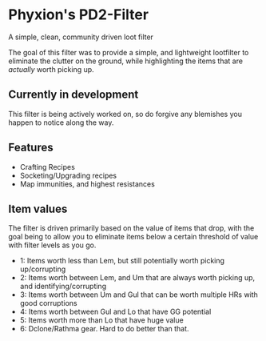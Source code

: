 # Phyxion's PD2-Filter
A simple, clean, community driven loot filter

The goal of this filter was to provide a simple, and lightweight lootfilter to eliminate the clutter on the ground, while highlighting the items that are *actually* worth picking up. 

## Currently in development
This filter is being actively worked on, so do forgive any blemishes you happen to notice along the way. 

## Features
* Crafting Recipes
* Socketing/Upgrading recipes
* Map immunities, and highest resistances

## Item values
The filter is driven primarily based on the value of items that drop, with the goal being to allow you to eliminate items below a certain threshold of value with filter levels as you go. 
* 1: Items worth less than Lem, but still potentially worth picking up/corrupting
* 2: Items worth between Lem, and Um that are always worth picking up, and identifying/corrupting
* 3: Items worth between Um and Gul that can be worth multiple HRs with good corruptions
* 4: Items worth between Gul and Lo that have GG potential
* 5: Items worth more than Lo that have huge value
* 6: Dclone/Rathma gear. Hard to do better than that.
